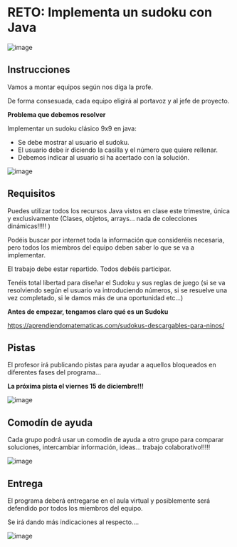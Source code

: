 # RETO: Implementa un sudoku con Java

![image](https://user-images.githubusercontent.com/91023374/146168358-c31a9f0f-9413-455d-8a80-641add94fe99.png)

## Instrucciones

Vamos a montar equipos según nos diga la profe.

De forma consesuada, cada equipo eligirá al portavoz y al jefe de proyecto.

**Problema que debemos resolver**

Implementar un sudoku clásico 9x9 en java:

- Se debe mostrar al usuario el sudoku.
- El usuario debe ir diciendo la casilla y el número que quiere rellenar.
- Debemos indicar al usuario si ha acertado con la solución.

![image](https://user-images.githubusercontent.com/91023374/146061101-1154dd26-808a-47f3-8784-82c14ffa9ee1.png)

## Requisitos

Puedes utilizar todos los recursos Java vistos en clase este trimestre, única y exclusivamente (Clases, objetos, arrays... nada de colecciones dinámicas!!!!! )

Podéis buscar por internet toda la información que consideréis necesaria, pero todos los miembros del equipo deben saber lo que se va a implementar.

El trabajo debe estar repartido. Todos debéis participar.

Tenéis total libertad para diseñar el Sudoku y sus reglas de juego (si se va resolviendo según el usuario va introduciendo números, si se resuelve una vez completado, si le damos más de una oportunidad etc...)

**Antes de empezar, tengamos claro qué es un Sudoku**

https://aprendiendomatematicas.com/sudokus-descargables-para-ninos/


## Pistas

El profesor irá publicando pistas para ayudar a aquellos bloqueados en diferentes fases del programa... 

**La próxima pista el viernes 15 de diciembre!!!**

![image](https://user-images.githubusercontent.com/91023374/146194724-942f3b84-3bfc-423e-921c-34a55faa7c0b.png)


## Comodín de ayuda

Cada grupo podrá usar un comodín de ayuda a otro grupo para comparar soluciones, intercambiar información, ideas... trabajo colaborativo!!!!!

![image](https://user-images.githubusercontent.com/91023374/146194475-b46eb259-438b-4293-adc1-bc4ad20c0759.png)



## Entrega

El programa deberá entregarse en el aula virtual y posiblemente será defendido por todos los miembros del equipo.

Se irá dando más indicaciones al respecto....

![image](https://user-images.githubusercontent.com/91023374/146168617-f2f5ae5a-de1d-4500-a777-7adb28c180d7.png)

